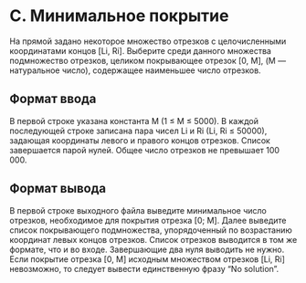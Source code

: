 # C. Минимальное покрытие

На прямой задано некоторое множество отрезков с целочисленными координатами концов [Li, Ri]. Выберите среди данного множества подмножество отрезков, целиком покрывающее отрезок [0, M], (M — натуральное число), содержащее наименьшее число отрезков.

## Формат ввода
В первой строке указана константа M (1 ≤ M ≤ 5000). В каждой последующей строке записана пара чисел Li и Ri (Li, Ri ≤ 50000), задающая координаты левого и правого концов отрезков. Список завершается парой нулей. Общее число отрезков не превышает 100 000.

## Формат вывода
В первой строке выходного файла выведите минимальное число отрезков, необходимое для покрытия отрезка [0; M]. Далее выведите список покрывающего подмножества, упорядоченный по возрастанию координат левых концов отрезков. Список отрезков выводится в том же формате, что и во входe. Завершающие два нуля выводить не нужно. Если покрытие отрезка [0, M] исходным множеством отрезков [Li, Ri] невозможно, то следует вывести единственную фразу “No solution”.